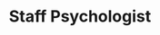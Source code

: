 ---
draft: true
name: "Buck Archer"
title: "Staff Psychologist"
avatar: {
    src: "https://i.postimg.cc/Y09GP0Fh/Buckingtonly.jpg",
    alt: "Buck Archer"
}
publishDate: "2022-11-08 15:39"
---